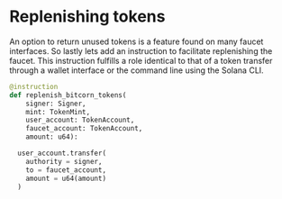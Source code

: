 # Replenishing tokens

An option to return unused tokens is a feature found on many faucet interfaces. So lastly lets add an instruction to facilitate replenishing the faucet. This instruction fulfills a role identical to that of a token transfer through a wallet interface or the command line using the Solana CLI.

```py
@instruction
def replenish_bitcorn_tokens(
    signer: Signer,
    mint: TokenMint,
    user_account: TokenAccount,
    faucet_account: TokenAccount,
    amount: u64):

  user_account.transfer(
    authority = signer,
    to = faucet_account,
    amount = u64(amount)
  )
```
